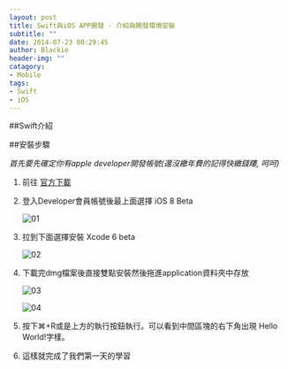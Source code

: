 ```yaml
---
layout: post
title: Swift與iOS APP開發 - 介紹與開發環境安裝
subtitle: ""
date: 2014-07-23 00:29:45
author: Blackie
header-img: ""
catagory:
- Mobile
tags: 
- Swift
- iOS
---
```


<!-- More -->

##Swift介紹

##安裝步驟

<em> 首先要先確定你有apple developer開發帳號(還沒繳年費的記得快繳錢瞜, 呵呵) </em>

1. 前往 [官方下載](https://developer.apple.com/devcenter/ios/index.action)
2. 登入Developer會員帳號後最上面選擇 iOS 8 Beta 

	![01](https://dl.dropboxusercontent.com/u/20925528/%E6%8A%80%E8%A1%93Blog/blogs/Swift/01/swift_01_01.png)

3. 拉到下面選擇安裝 Xcode 6 beta

	![02](https://dl.dropboxusercontent.com/u/20925528/%E6%8A%80%E8%A1%93Blog/blogs/Swift/01/swift_01_02.png)
	
4. 下載完dmg檔案後直接雙點安裝然後拖進application資料夾中存放

	![03](https://dl.dropboxusercontent.com/u/20925528/%E6%8A%80%E8%A1%93Blog/blogs/Swift/01/swift_01_03.png)
	
	![04](https://dl.dropboxusercontent.com/u/20925528/%E6%8A%80%E8%A1%93Blog/blogs/Swift/01/swift_01_04.png)
	
5. 按下⌘+R或是上方的執行按鈕執行。可以看到中間區塊的右下角出現 Hello World!字樣。

6. 這樣就完成了我們第一天的學習